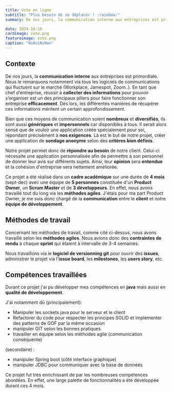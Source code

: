 ```yaml
---
title: Vote en ligne
subtitle: "Plus besoin de se déplacer ! :rainbow:"
summary: De nos jours, la communication interne aux entreprises est primordiale. En tant que responsable, les différentes manières de récupérer ces informations méritent un certain approfondissement. Nous nous pencherons donc sur les référendums.

date: 2024-10-10
cardimage: vote.png
featureimage: vote.png
caption: "NiOuiNiNon"
---
```


## Contexte 

De nos jours, la **communication interne** aux entreprises est primordiale. Nous le remarquons notamment via tous les logiciels de communications qui fluctuent sur le marché (Workplace, Jamespot, Zoom..). En tant que chef d’entreprise, réussir à **collecter des informations** pour pouvoir s’organiser est un des principaux piliers pour faire fonctionner son entreprise **efficacement**. Dès lors, les différentes manières de récupérer ces informations méritent un certain approfondissement.

Bien que ces moyens de communication soient **nombreux** et **diversifiés**, ils sont aussi **génériques** et **impersonnels** car disponibles à tous. Il serait alors sensé que de vouloir une application créée spécialement pour soi, répondant précisément à **nos exigences**. Là est le but de notre projet, créer une application de **sondage anonyme** selon des **critères bien définis**.

Notre projet permet donc de **répondre au besoin** de notre client. Celui-ci nécessite une application personnalisée afin de permettre à son personnel de donner leur avis sur différents sujets. Ainsi, leur **opinion** sera **entendue** et la cohésion d'entreprise sera nettement améliorée.

Ce projet a été réalisé dans un **cadre académique** sur une durée de **4 mois** (sept-dec) avec une équipe de **5 personnes** constituée d'un **Product Owner**, un **Scrum Master** et de **3 développeurs**. En effet, nous avons travaillé tout du long via les **méthodes agiles**. J'étais pour ma part Product Owner, je me suis donc chargé de la **communication** entre le **client** et notre **équipe de développement**.

## Méthodes de travail

Concernant les méthodes de travail, comme cité ci-dessus, nous avons travaillé selon les **méthodes agiles**. Nous avions donc des **contraintes de rendu** à chaque **sprint** qui étaient à intervalle de 3-4 semaines.

Nous travaillons via le **logiciel de versionning git** pour ouvrir des **issues**, administrer le projet via l'**issue board**, les **milestones**, les **users story**, etc.

## Compétences travaillées

Durant ce projet j'ai pu développer mes compétences en **java** mais aussi en **qualité de développement**.

J'ai notamment dû (principalement): 
- Manipuler les sockets java pour le serveur et le client
- Refactorer du code pour respecter les principes SOLID et implémenter des patterns de GOF par la même occasion
- manipuler GIT selon les bonnes pratiques
- travailler en équipe selon les méthodes agile (communication conséquente)
 
 (secondaire) : 
 - manipuler Spring boot (côté interface graphique)
 - manipuler JDBC pour communiquer avec la base de données

 Ce projet fut très enrichissant de par les nombreuses compétences abordées. En effet, une large palette de fonctionnalités a été développée durant ces 4 mois.